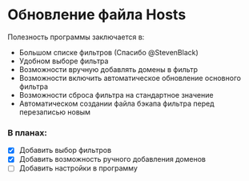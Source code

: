 # Обновление файла Hosts
Полезность программы заключается в:
- Большом списке фильтров (Спасибо @StevenBlack)
- Удобном выборе фильтра 
- Возможности вручную добавлять домены в фильтр
- Возможности включить автоматическое обновление основного фильтра
- Возможности сброса фильтра на стандартное значение
- Автоматическом создании файла бэкапа фильтра перед перезаписью новым

### В планах:
- [x] Добавить выбор фильтров
- [x] Добавить возможность ручного добавления доменов
- [ ] Добавить настройки в программу
